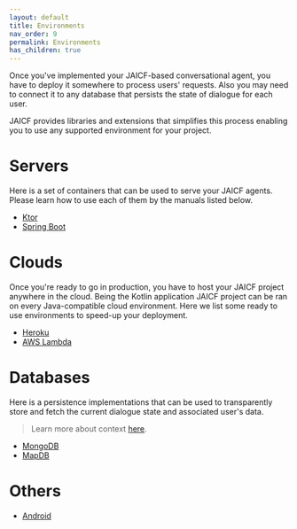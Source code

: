 ```yaml
---
layout: default
title: Environments
nav_order: 9
permalink: Environments
has_children: true
---
```


Once you've implemented your JAICF-based conversational agent, you have to deploy it somewhere to process users' requests.
Also you may need to connect it to any database that persists the state of dialogue for each user.

JAICF provides libraries and extensions that simplifies this process enabling you to use any supported environment for your project.

# Servers

Here is a set of containers that can be used to serve your JAICF agents.
Please learn how to use each of them by the manuals listed below.

* [Ktor](Ktor)
* [Spring Boot](Spring-Boot)

# Clouds

Once you're ready to go in production, you have to host your JAICF project anywhere in the cloud.
Being the Kotlin application JAICF project can be ran on every Java-compatible cloud environment.
Here we list some ready to use environments to speed-up your deployment.

* [Heroku](Heroku)
* [AWS Lambda](AWS-Lambda)

# Databases

Here is a persistence implementations that can be used to transparently store and fetch the current dialogue state and associated user's data.

> Learn more about context [here](context).

* [MongoDB](Mongo-DB)
* [MapDB](Map-DB)

# Others

* [Android](Android)